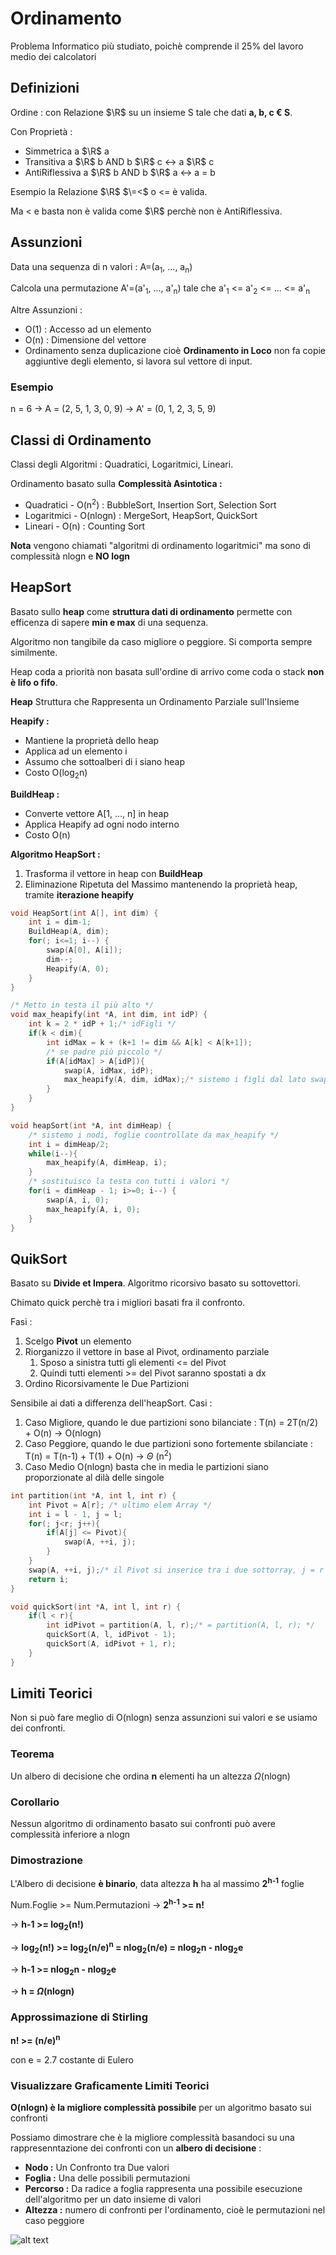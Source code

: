 # Ordinamento
Problema Informatico più studiato, poichè comprende il 25% del lavoro medio dei calcolatori
## Definizioni
Ordine : con Relazione $\R$ su un insieme S tale che dati **a, b, c € S**. 

Con Proprietà :
- Simmetrica a $\R$ a
- Transitiva a $\R$ b AND b $\R$ c <-> a $\R$ c 
- AntiRiflessiva a $\R$ b AND b $\R$ a <-> a = b

Esempio la Relazione $\R$ $\=<$ o <= è valida. 

Ma < e basta non è valida come $\R$ perchè non è AntiRiflessiva. 

## Assunzioni
Data una sequenza di n valori : A=(a<sub>1</sub>, ..., a<sub>n</sub>)

Calcola una permutazione A'=(a'<sub>1</sub>, ..., a'<sub>n</sub>) tale che a'<sub>1</sub> <= a'<sub>2</sub> <= ... <= a'<sub>n</sub> 

Altre Assunzioni :
- O(1) : Accesso ad un elemento
- O(n) : Dimensione del vettore
- Ordinamento senza duplicazione cioè **Ordinamento in Loco** non fa copie aggiuntive degli elemento, si lavora sul vettore di input. 

### Esempio
n = 6 -> A = (2, 5, 1, 3, 0, 9) -> 
A' = (0, 1, 2, 3, 5, 9)

## Classi di Ordinamento
Classi degli Algoritmi : Quadratici, Logaritmici, Lineari.

Ordinamento basato sulla **Complessità Asintotica :**
- Quadratici - O(n<sup>2</sup>) : BubbleSort, Insertion Sort, Selection Sort
- Logaritmici - O(nlogn) : MergeSort, HeapSort, QuickSort
- Lineari - O(n) : Counting Sort

**Nota** vengono chiamati "algoritmi di ordinamento logaritmici" ma sono di complessità nlogn e **NO logn**

## HeapSort
Basato sullo **heap** come **struttura dati di ordinamento** permette con efficenza di sapere **min e max** di una sequenza. 

Algoritmo non tangibile da caso migliore o peggiore. Si comporta sempre similmente.

Heap coda a priorità non basata sull'ordine di arrivo come coda o stack **non è lifo o fifo**.

**Heap** Struttura che Rappresenta un Ordinamento Parziale sull'Insieme

**Heapify :** 
- Mantiene la proprietà dello heap
- Applica ad un elemento i
- Assumo che sottoalberi di i siano heap
- Costo O(log<sub>2</sub>n)

**BuildHeap :**
- Converte vettore A[1, ..., n] in heap
- Applica Heapify ad ogni nodo interno
- Costo O(n)

**Algoritmo HeapSort :**
1. Trasforma il vettore in heap con **BuildHeap**
2. Eliminazione Ripetuta del Massimo mantenendo la proprietà heap, tramite **iterazione heapify**

```c
void HeapSort(int A[], int dim) {
    int i = dim-1;
    BuildHeap(A, dim);
    for(; i<=1; i--) {
        swap(A[0], A[i]);
        dim--;
        Heapify(A, 0);
    }
}
```


```c
/* Metto in testa il più alto */
void max_heapify(int *A, int dim, int idP) {
	int k = 2 * idP + 1;/* idFigli */
	if(k < dim){
		int idMax = k + (k+1 != dim && A[k] < A[k+1]);
		/* se padre più piccolo */
		if(A[idMax] > A[idP]){
			swap(A, idMax, idP);
			max_heapify(A, dim, idMax);/* sistemo i figli dal lato swap */
		}
	}
}

void heapSort(int *A, int dimHeap) {
	/* sistemo i nodi, foglie coontrollate da max_heapify */
	int i = dimHeap/2;
	while(i--){
		max_heapify(A, dimHeap, i);
	}
	/* sostituisco la testa con tutti i valori */
	for(i = dimHeap - 1; i>=0; i--) {		
		swap(A, i, 0);
		max_heapify(A, i, 0);
	}
}
```

## QuikSort

Basato su **Divide et Impera**. Algoritmo ricorsivo basato su sottovettori.

Chimato quick perchè tra i migliori basati fra il confronto.

Fasi :
1. Scelgo **Pivot** un elemento 
2. Riorganizzo il vettore in base al Pivot, ordinamento parziale
    1. Sposo a sinistra tutti gli elementi <= del Pivot
    2. Quindi tutti elementi >= del Pivot saranno spostati a dx
3. Ordino Ricorsivamente le Due Partizioni


Sensibile ai dati a differenza dell'heapSort. Casi :
1. Caso Migliore, quando le due partizioni sono bilanciate : T(n) = 2T(n/2) + O(n) -> O(nlogn)
2. Caso Peggiore, quando le due partizioni sono fortemente sbilanciate : T(n) = T(n-1) + T(1) + O(n) -> $\Theta$ (n<sup>2</sup>)
3. Caso Medio O(nlogn) basta che in media le partizioni siano proporzionate al dilà delle singole

```c
int partition(int *A, int l, int r) {
    int Pivot = A[r]; /* ultimo elem Array */
    int i = l - 1, j = l;
    for(; j<r; j++){
        if(A[j] <= Pivot){
            swap(A, ++i, j);
        }
    } 
    swap(A, ++i, j);/* il Pivot si inserice tra i due sottorray, j = r */
    return i;
}

void quickSort(int *A, int l, int r) {
    if(l < r){
        int idPivot = partition(A, l, r);/* = partition(A, l, r); */
        quickSort(A, l, idPivot - 1);
        quickSort(A, idPivot + 1, r);
    }
}
```

## Limiti Teorici
Non si può fare meglio di O(nlogn) senza assunzioni sui valori e se usiamo dei confronti.

### Teorema
Un albero di decisione che ordina **n** elementi ha un altezza $\Omega$(nlogn)

### Corollario
Nessun algoritmo di ordinamento basato sui confronti può avere complessità inferiore a nlogn

### Dimostrazione
L'Albero di decisione **è binario**, data altezza **h** ha al massimo **2<sup>h-1</sup>** foglie

Num.Foglie >= Num.Permutazioni -> **2<sup>h-1</sup> >= n!**

-> **h-1 >= log<sub>2</sub>(n!)**

-> **log<sub>2</sub>(n!) >= log<sub>2</sub>(n/e)<sup>n</sup> = nlog<sub>2</sub>(n/e) = nlog<sub>2</sub>n - nlog<sub>2</sub>e**

-> **h-1 >= nlog<sub>2</sub>n - nlog<sub>2</sub>e**

-> **h = $\Omega$(nlogn)**

### Approssimazione di Stirling 
**n! >= (n/e)<sup>n</sup>** 

con e = 2.7 costante di Eulero

### Visualizzare Graficamente Limiti Teorici

**O(nlogn) è la migliore complessità possibile** per un algoritmo basato sui confronti 

Possiamo dimostrare che è la migliore complessità basandoci su una rappresenntazione dei confronti con un **albero di decisione** :
- **Nodo :** Un Confronto tra Due valori
- **Foglia :** Una delle possibili permutazioni
- **Percorso :** Da radice a foglia rappresenta una possibile esecuzione dell'algoritmo per un dato insieme di valori
- **Altezza :** numero di confronti per l'ordinamento, cioè le permutazioni nel caso peggiore

![alt text](img\LimitiTeorici.png)

